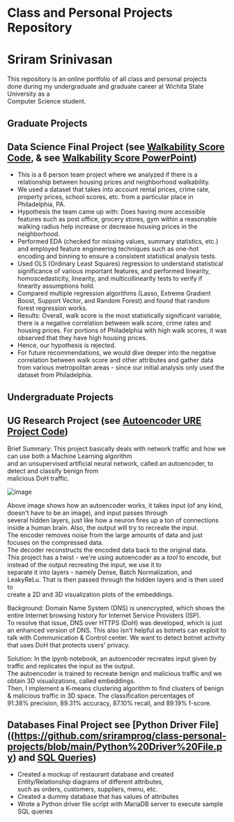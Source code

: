 # Class and Personal Projects Repository
# Sriram Srinivasan

This repository is an online portfolio of all class and personal projects <br>
done during my undergraduate and graduate career at Wichita State University as a <br>
Computer Science student.

## Graduate Projects
## Data Science Final Project (see [Walkability Score Code](https://github.com/sriramprog/class-personal-projects/blob/main/Data%20Science%20Project%20Finalized%20Code.ipynb), & see [Walkability Score PowerPoint](https://github.com/sriramprog/class-personal-projects/blob/main/Data%20Science%20Group%20Presentation.pdf))
- This is a 6 person team project where we analyzed if there is a relationship between housing prices and neighborhood walkability.
- We used a dataset that takes into account rental prices, crime rate, property prices, school scores, etc. from a particular place in Philadelphia, PA.
- Hypothesis the team came up with: Does having more accessible features such as post office, grocery stores, gym within a reasonable walking radius help increase or decrease housing prices in the neighborhood.
- Performed EDA (checked for missing values, summary statistics, etc.) and employed feature engineering techniques such as one-hot encoding and binning to ensure a consistent statistical analysis tests.
- Used OLS (Ordinary Least Squares) regression to understand statistical significance of various important features, and performed linearity, homoscedasticity, linearity, and multicollinearity tests to verify if linearity assumptions hold.
- Compared multiple regression algorithms (Lasso, Extreme Gradient Boost, Support Vector, and Random Forest) and found that random forest regression works.
- Results: Overall, walk score is the most statistically significant variable, there is a negative correlation between walk score, crime rates and housing prices. For portions of Philadelphia with high walk scores, it was observed that they have high housing prices.
- Hence, our hypothesis is rejected.
- For future recommendations, we would dive deeper into the negative correlation between walk score and other attributes and gather data from various metropolitan areas - since our initial analysis only used the dataset from Philadelphia.

## Undergraduate Projects
## UG Research Project (see [Autoencoder URE Project Code](https://github.com/sriramprog/class-personal-projects/blob/main/Autoencoder_Code_(Sriram's_data).ipynb))
Brief Summary: This project basically deals with network traffic and how we can use both a Machine Learning algorithm <br>
and an unsupervised artificial neural network, called an autoencoder, to detect and classify benign from <br>
malicious DoH traffic.

![image](https://user-images.githubusercontent.com/61813436/177605589-3493f4f2-54a9-49ed-90db-7b1855cf6039.png) <br>

Above image shows how an autoencoder works, it takes input (of any kind, doesn't have to be an image), and input passes through <br>
several hidden layers, just like how a neuron fires up a ton of connections inside a human brain. Also, the output will try to recreate the input. <br>
The encoder removes noise from the large amounts of data and just focuses on the compressed data. <br>
The decoder reconstructs the encoded data back to the original data. <br> 
This project has a twist - we're using autoencoder as a _tool_ to encode, but instead of the output recreating the input, we use it to <br>
separate it into layers - namely Dense, Batch Normalization, and LeakyReLu. That is then passed through the hidden layers and is then used to <br>
create a 2D and 3D visualization plots of the embeddings.

Background: Domain Name System (DNS) is unencrypted, which shows the entire Internet browsing history for Internet Service Providers (ISP). <br>
To resolve that issue, DNS over HTTPS (DoH) was developed, which is just an enhanced version of DNS. This also isn't helpful as botnets can exploit
to talk with Communication & Control center. We want to detect botnet activity that uses DoH that protects users' privacy.

Solution: In the ipynb notebook, an autoencoder recreates input given by traffic and replicates the input as the output. <br>
The autoencoder is trained to recreate benign and malicious traffic and we obtain 3D visualizations, called embeddings. <br>
Then, I implement a K-means clustering algorithm to find clusters of benign & malicious traffic in 3D space. The classification percentages of <br>
91.38% precision, 89.31% accuracy, 87.10% recall, and 89.19% f-score.

## Databases Final Project see [Python Driver File]((https://github.com/sriramprog/class-personal-projects/blob/main/Python%20Driver%20File.py) and [SQL Queries](https://github.com/sriramprog/class-personal-projects/blob/main/SQL%20Queries%20-%20Final%20Project.sql))
- Created a mockup of restaurant database and created Entity/Relationship diagrams of different attributes, <br>
such as orders, customers, suppliers, menu, etc.
- Created a dummy database that has values of attributes <br>
- Wrote a Python driver file script with MariaDB server to execute sample SQL queries 

